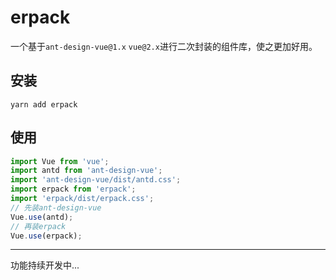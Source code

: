 # erpack

一个基于`ant-design-vue@1.x` `vue@2.x`进行二次封装的组件库，使之更加好用。

## 安装

`yarn add erpack`

## 使用

```js
import Vue from 'vue';
import antd from 'ant-design-vue';
import 'ant-design-vue/dist/antd.css';
import erpack from 'erpack';
import 'erpack/dist/erpack.css';
// 先装ant-design-vue
Vue.use(antd);
// 再装erpack
Vue.use(erpack);
```

---

功能持续开发中...
